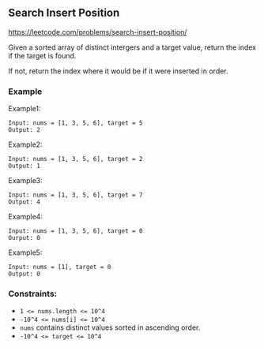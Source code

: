 ## Search Insert Position
https://leetcode.com/problems/search-insert-position/

Given a sorted array of distinct intergers and a target value, return the index if the target is found.

If not, return the index where it would be if it were inserted in order.

### Example
Example1:
```
Input: nums = [1, 3, 5, 6], target = 5
Output: 2
```

Example2:
```
Input: nums = [1, 3, 5, 6], target = 2
Output: 1
```

Example3:
```
Input: nums = [1, 3, 5, 6], target = 7
Output: 4
```

Example4:
```
Input: nums = [1, 3, 5, 6], target = 0
Ourput: 0
```

Example5:
```
Input: nums = [1], target = 0
Output: 0
```

### Constraints:
- `1 <= nums.length <= 10^4`
- `-10^4 <= nums[i] <= 10^4`
- `nums` contains distinct values sorted in ascending order.
- `-10^4 <= target <= 10^4`
